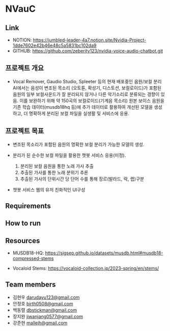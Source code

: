 # NVauC

## Link 
- NOTION: https://jumbled-leader-4a7.notion.site/Nvidia-Project-1dde7602e42b46e48c5a5831bc102da9
- GITHUB: https://github.com/zeberity123/nvidia-voice-audio-chatbot.git

## 프로젝트 개요
- Vocal Remover, Gaudio Studio, Spleeter 등의 현재 배포중인 음원/보컬 분리 AI에서는 음성이 변조된 목소리 (오토튠, 확성기, 디스토션, 보컬로이드)가 포함된 음원의 일부 보컬사운드가 잘 분리되지 않거나 다른 악기소리로 분류되는 경향이 있음. 이를 보완하기 위해 약 150곡의 보컬로이드(기계음 목소리) 원본 보이스 음원을 기존 학습 데이터(musdb18hq 등)에 추가 데이터로 활용하여 개선된 모델을 생성하고, 더 명확하게 분리된 보컬 파일을 실생활 및 서비스에 응용.

## 프로젝트 목표
 - 변조된 목소리가 포함된 음원의 명확한 보컬 분리가 가능한 모델의 생성.

 - 분리가 된 순수한 보컬 파일을 활용한 챗봇 서비스 응용(미정).
    1. 분리된 보컬 음원을 통한 노래 가사 추출
    2. 추출된 가사를 통한 노래 분위기 추론
    3. 추출된 가사의 단위시간 당 단어 수를 통해 장르(발라드, 락, 랩)구분
 - 챗봇 서비스 웹의 유저 친화적인 UI구성

## Requirements

## How to run

## Resources
- MUSDB18-HQ: https://sigsep.github.io/datasets/musdb.html#musdb18-compressed-stems

- Vocaloid Stems: https://vocaloid-collection.jp/2023-spring/en/stems/


## Team members
- 김현우 darudayu123@gmail.com
- 안정호 birth0508@gmail.com 
- 백동렬 dbstickman@gmail.com
- 장지완 jiwanjang0577@gmail.com
- 강준현 mallejh@gmail.com
